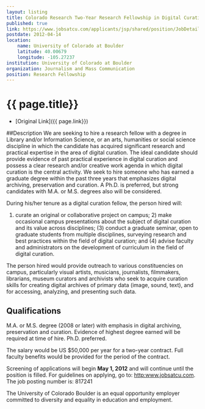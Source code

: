 ```yaml
---
layout: listing
title: Colorado Research Two-Year Research Fellowship in Digital Curation
published: true
link: https://www.jobsatcu.com/applicants/jsp/shared/position/JobDetails_css.jsp?postingId=284337
postdate: 2012-04-14
location:
    name: University of Colorado at Boulder
    latitude: 40.00679
    longitude: -105.27237
institution: University of Colorado at Boulder
organization: Journalism and Mass Communication
position: Research Fellowship
---
```



# {{ page.title}}

* [Original Link]({{ page.link}})

##Description
We are seeking to hire a research fellow with a degree in Library and/or
Information Science, or an arts, humanities or social science discipline in
which the candidate has acquired significant research and practical
expertise in the area of digital curation. The ideal candidate should
provide evidence of past practical experience in digital curation and
possess a clear research and/or creative work agenda in which digital
curation is the central activity. We seek to hire someone who has earned a
graduate degree within the past three years that emphasizes digital
archiving, preservation and curation. A Ph.D. is preferred, but strong
candidates with M.A. or M.S. degrees also will be considered.

During his/her tenure as a digital curation fellow, the person hired will:
1) curate an original or collaborative project on campus; 2) make
occasional campus presentations about the subject of digital curation and
its value across disciplines; (3) conduct a graduate seminar, open to
graduate students from multiple disciplines, surveying research and best
practices within the field of digital curation; and (4) advise faculty and
administrators on the development of curriculum in the field of digital
curation.

The person hired would provide outreach to various constituencies on
campus, particularly visual artists, musicians, journalists, filmmakers,
librarians, museum curators and archivists who seek to acquire curation
skills for creating digital archives of primary data (image, sound,
text), and for accessing, analyzing, and presenting such data.

## Qualifications
M.A. or M.S. degree (2008 or later) with emphasis in digital archiving, preservation and curation. 
Evidence of highest degree earned will be required at time of hire. Ph.D. preferred.


The salary would be US $50,000 per year for a two-year contract. Full
faculty benefits would be provided for the period of the contract.

Screening of applications will begin **May 1, 2012** and will continue until
the position is filled. For guidelines on applying, go to: <http:www.jobsatcu.com>.
The job posting number is: 817241

The University of Colorado Boulder is an equal opportunity employer
committed to diversity and equality in education and employment.